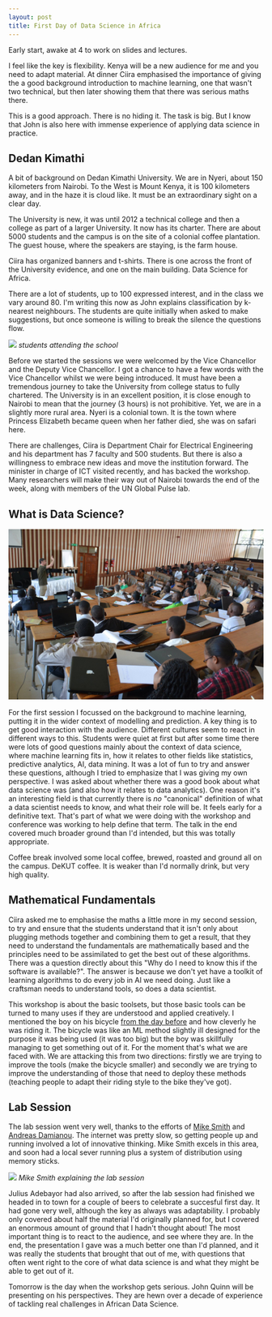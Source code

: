 ```yaml
---
layout: post
title: First Day of Data Science in Africa
---
```


Early start, awake at 4 to work on slides and lectures.

I feel like the key is flexibility. Kenya will be a new audience for me and you need to adapt material. At dinner Ciira emphasised the importance of giving the a good background introduction to machine learning, one that wasn't two technical, but then later showing them that there was serious maths there.

This is a good approach. There is no hiding it. The task is big. But I know that John is also here with immense experience of applying data science in practice.

## Dedan Kimathi

A bit of background on Dedan Kimathi University. We are in Nyeri, about 150 kilometers from Nairobi. To the West is Mount Kenya, it is 100 kilometers away, and in the haze it is cloud like. It must be an extraordinary sight on a clear day.

The University is new, it was until 2012 a technical college and then a college as part of a larger University. It now has its charter. There are about 5000 students and the campus is on the site of a colonial coffee plantation. The guest house, where the speakers are staying, is the farm house.

Ciira has organized banners and t-shirts. There is one across the front of the University evidence, and one on the main building. Data Science for Africa.

There are a lot of students, up to 100 expressed interest, and in the class we vary around 80. I'm writing this now as John explains classification by k-nearest neighbours. The students are quite initially when asked to make suggestions, but once someone is willing to break the silence the questions flow.

![](./assets/2015_06_15_123410.JPG)
*students attending the school*

Before we started the sessions we were welcomed by the Vice Chancellor and the Deputy Vice Chancellor. I got a chance to have a few words with the Vice Chancellor whilst we were being introduced. It must have been a tremendous journey to take the University from college status to fully chartered. The University is in an excellent position, it is close enough to Nairobi to mean that the journey (3 hours) is not prohibitive. Yet, we are in a slightly more rural area. Nyeri is a colonial town. It is the town where Princess Elizabeth became queen when her father died, she was on safari here.

There are challenges, Ciira is Department Chair for Electrical Engineering and his department has 7 faculty and 500 students. But there is also a willingness to embrace new ideas and move the institution forward. The minister in charge of ICT visited recently, and has backed the workshop. Many researchers will make their way out of Nairobi towards the end of the week, along with members of the UN Global Pulse lab.

## What is Data Science?

![](./assets/neil_lecturing.jpg)

For the first session I focussed on the background to machine learning, putting it in the wider context of modelling and prediction. A key thing is to get good interaction with the audience. Different cultures seem to react in different ways to this. Students were quiet at first but after some time there were lots of good questions mainly about the context of data science, where machine learning fits in, how it relates to other fields like statistics, predictive analytics, AI, data mining. It was a lot of fun to try and answer these questions, although I tried to emphasize that I was giving my own perspective. I was asked about whether there was a good book about what data science was (and also how it relates to data analytics). One reason it's an interesting field is that currently there is *no* "canonical" definition of what a data scientist needs to know, and what their role will be. It feels early for a definitive text. That's part of what we were doing with the workshop and conference was working to help define that term. The talk in the end covered much broader ground than I'd intended, but this was totally appropriate.

Coffee break involved some local coffee, brewed, roasted and ground all on the campus. DeKUT coffee. It is weaker than I'd normally drink, but very high quality.

## Mathematical Fundamentals

Ciira asked me to emphasise the maths a little more in my second session, to try and ensure that the students understand that it isn't only about plugging methods together and combining them to get a result, that they need to understand the fundamentals are mathematically based and the principles need to be assimilated to get the best out of these algorithms. There was a question directly about this "Why do I need to know this if the software is available?". The answer is because we don't yet have a toolkit of learning algorithms to do every job in AI we need doing. Just like a craftsman needs to understand tools, so does a data scientist.

This workshop is about the basic toolsets, but those basic tools can be turned to many uses if they are understood and applied creatively. I mentioned the boy on his bicycle [from the day before](./2015-06-14-arrival-in-kenya.md) and how cleverly he was riding it. The bicycle was like an ML method slightly ill designed for the purpose it was being used (it was too big) but the boy was skillfully managing to get something out of it. For the moment that's what we are faced with. We are attacking this from two directions: firstly we are trying to improve the tools (make the bicycle smaller) and secondly we are trying to improve the understanding of those that need to deploy these methods (teaching people to adapt their riding style to the bike they've got).

## Lab Session

The lab session went very well, thanks to the efforts of [Mike Smith](http://air.ug/~jquinn/) and [Andreas Damianou](http://staffwww.dcs.sheffield.ac.uk/people/A.Damianou/index.html). The internet was pretty slow, so getting people up and running involved a lot of innovative thinking. Mike Smith excels in this area, and soon had a local sever running plus a system of distribution using memory sticks.

![](./assets/2015_06_15_140417.JPG)
*Mike Smith explaining the lab session*

Julius Adebayor had also arrived, so after the lab session had finished we headed in to town for a couple of beers to celebrate a succesful first day. It had gone very well, although the key as always was adaptability. I probably only covered about half the material I'd originally planned for, but I covered an enormous amount of ground that I hadn't thought about! The most important thing is to react to the audience, and see where they are. In the end, the presentation I gave was a much better one than I'd planned, and it was really the students that brought that out of me, with questions that often went right to the core of what data science is and what they might be able to get out of it.

Tomorrow is the day when the workshop gets serious. John Quinn will be presenting on his perspectives. They are hewn over a decade of experience of tackling real challenges in African Data Science. 
